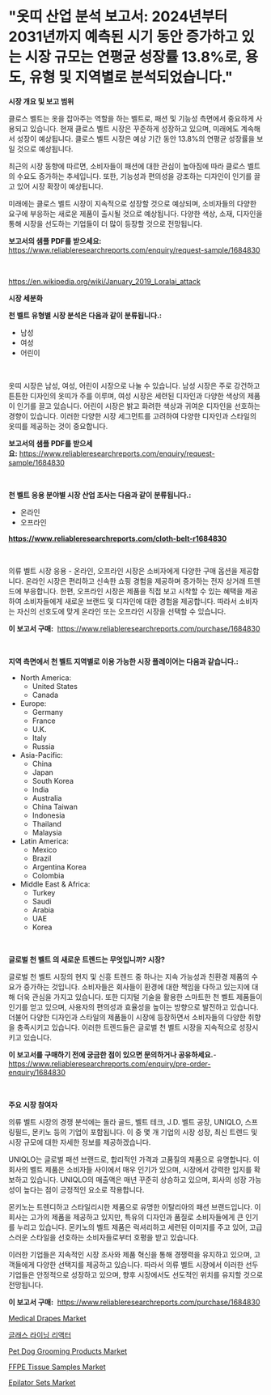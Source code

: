 <p><h1>"옷띠 산업 분석 보고서: 2024년부터 2031년까지 예측된 시기 동안 증가하고 있는 시장 규모는 연평균 성장률 13.8%로, 용도, 유형 및 지역별로 분석되었습니다."</h1></p><p><strong>시장 개요 및 보고 범위</strong></p>
<p><p>클로스 벨트는 옷을 잡아주는 역할을 하는 벨트로, 패션 및 기능성 측면에서 중요하게 사용되고 있습니다. 현재 클로스 벨트 시장은 꾸준하게 성장하고 있으며, 미래에도 계속해서 성장이 예상됩니다. 클로스 벨트 시장은 예상 기간 동안 13.8%의 연평균 성장률을 보일 것으로 예상됩니다. </p><p>최근의 시장 동향에 따르면, 소비자들이 패션에 대한 관심이 높아짐에 따라 클로스 벨트의 수요도 증가하는 추세입니다. 또한, 기능성과 편의성을 강조하는 디자인이 인기를 끌고 있어 시장 확장이 예상됩니다.</p><p>미래에는 클로스 벨트 시장이 지속적으로 성장할 것으로 예상되며, 소비자들의 다양한 요구에 부응하는 새로운 제품이 출시될 것으로 예상됩니다. 다양한 색상, 소재, 디자인을 통해 시장을 선도하는 기업들이 더 많이 등장할 것으로 전망됩니다.</p></p>
<p><strong>보고서의 샘플 PDF를 받으세요:</strong> <a href="https://www.reliableresearchreports.com/enquiry/request-sample/1684830">https://www.reliableresearchreports.com/enquiry/request-sample/1684830</a></p>
<p>&nbsp;</p>
<p><a href="https://en.wikipedia.org/wiki/January_2019_Loralai_attack">https://en.wikipedia.org/wiki/January_2019_Loralai_attack</a></p>
<p><strong>시장 세분화</strong></p>
<p><strong>천 벨트 유형별 시장 분석은 다음과 같이 분류됩니다.:</strong></p>
<p><ul><li>남성</li><li>여성</li><li>어린이</li></ul></p>
<p>&nbsp;</p>
<p><p>옷띠 시장은 남성, 여성, 어린이 시장으로 나눌 수 있습니다. 남성 시장은 주로 강건하고 튼튼한 디자인의 옷띠가 주를 이루며, 여성 시장은 세련된 디자인과 다양한 색상의 제품이 인기를 끌고 있습니다. 어린이 시장은 밝고 화려한 색상과 귀여운 디자인을 선호하는 경향이 있습니다. 이러한 다양한 시장 세그먼트를 고려하여 다양한 디자인과 스타일의 옷띠를 제공하는 것이 중요합니다.</p></p>
<p><strong>보고서의 샘플 PDF를 받으세요:</strong>&nbsp;<a href="https://www.reliableresearchreports.com/enquiry/request-sample/1684830">https://www.reliableresearchreports.com/enquiry/request-sample/1684830</a></p>
<p>&nbsp;</p>
<p><strong> 천 벨트 응용 분야별 시장 산업 조사는 다음과 같이 분류됩니다.:</strong></p>
<p><ul><li>온라인</li><li>오프라인</li></ul></p>
<p><strong><a href="https://www.reliableresearchreports.com/cloth-belt-r1684830">https://www.reliableresearchreports.com/cloth-belt-r1684830</a></strong></p>
<p>&nbsp;</p>
<p><p>의류 벨트 시장 응용 - 온라인, 오프라인 시장은 소비자에게 다양한 구매 옵션을 제공합니다. 온라인 시장은 편리하고 신속한 쇼핑 경험을 제공하며 증가하는 전자 상거래 트렌드에 부응합니다. 한편, 오프라인 시장은 제품을 직접 보고 시착할 수 있는 혜택을 제공하여 소비자들에게 새로운 브랜드 및 디자인에 대한 경험을 제공합니다. 따라서 소비자는 자신의 선호도에 맞게 온라인 또는 오프라인 시장을 선택할 수 있습니다.</p></p>
<p><strong>이 보고서 구매:</strong>&nbsp; <a href="https://www.reliableresearchreports.com/purchase/1684830">https://www.reliableresearchreports.com/purchase/1684830</a></p>
<p>&nbsp;</p>
<p><strong>지역 측면에서 천 벨트 지역별로 이용 가능한 시장 플레이어는 다음과 같습니다.:</strong></p>
<p><ul>
    <li>
        North America:
        <ul>
            <li>United States</li>
            <li>Canada</li>
        </ul>
    </li>
    <li>
        Europe:
        <ul>
            <li>Germany</li>
            <li>France</li>
            <li>U.K.</li>
            <li>Italy</li>
            <li>Russia</li>
        </ul>
    </li>
    <li>
        Asia-Pacific:
        <ul>
            <li>China</li>
            <li>Japan</li>
            <li>South Korea</li>
            <li>India</li>
            <li>Australia</li>
            <li>China Taiwan</li>
            <li>Indonesia</li>
            <li>Thailand</li>
            <li>Malaysia</li>
        </ul>
    </li>
    <li>
        Latin America:
        <ul>
            <li>Mexico</li>
            <li>Brazil</li>
            <li>Argentina Korea</li>
            <li>Colombia</li>
        </ul>
    </li>
    <li>
        Middle East & Africa:
        <ul>
            <li>Turkey</li>
            <li>Saudi</li>
            <li>Arabia</li>
            <li>UAE</li>
            <li>Korea</li>
        </ul>
    </li>
    </ul></p>
<p>&nbsp;</p>
<p><strong>글로벌 천 벨트 의 새로운 트렌드는 무엇입니까? 시장?</strong></p>
<p><p>글로벌 천 벨트 시장의 현지 및 신흥 트렌드 중 하나는 지속 가능성과 친환경 제품의 수요가 증가하는 것입니다. 소비자들은 회사들이 환경에 대한 책임을 다하고 있는지에 대해 더욱 관심을 가지고 있습니다. 또한 디지털 기술을 활용한 스마트한 천 벨트 제품들이 인기를 얻고 있으며, 사용자의 편의성과 효율성을 높이는 방향으로 발전하고 있습니다. 더불어 다양한 디자인과 스타일의 제품들이 시장에 등장하면서 소비자들의 다양한 취향을 충족시키고 있습니다. 이러한 트렌드들은 글로벌 천 벨트 시장을 지속적으로 성장시키고 있습니다.</p></p>
<p><strong>이 보고서를 구매하기 전에 궁금한 점이 있으면 문의하거나 공유하세요.</strong>- <a href="https://www.reliableresearchreports.com/enquiry/pre-order-enquiry/1684830">https://www.reliableresearchreports.com/enquiry/pre-order-enquiry/1684830</a></p>
<p>&nbsp;</p>
<p><strong>주요 시장 참여자</strong></p>
<p><p>의류 벨트 시장의 경쟁 분석에는 돌라 골드, 벨트 테크, J.D. 벨트 공장, UNIQLO, 스프링필드, 몬키노 등의 기업이 포함됩니다. 이 중 몇 개 기업의 시장 성장, 최신 트렌드 및 시장 규모에 대한 자세한 정보를 제공하겠습니다.</p><p>UNIQLO는 글로벌 패션 브랜드로, 합리적인 가격과 고품질의 제품으로 유명합니다. 이 회사의 벨트 제품은 소비자들 사이에서 매우 인기가 있으며, 시장에서 강력한 입지를 확보하고 있습니다. UNIQLO의 매출액은 매년 꾸준히 상승하고 있으며, 회사의 성장 가능성이 높다는 점이 긍정적인 요소로 작용합니다.</p><p>몬키노는 트렌디하고 스타일리시한 제품으로 유명한 이탈리아의 패션 브랜드입니다. 이 회사는 고가의 제품을 제공하고 있지만, 특유의 디자인과 품질로 소비자들에게 큰 인기를 누리고 있습니다. 몬키노의 벨트 제품은 럭셔리하고 세련된 이미지를 주고 있어, 고급스러운 스타일을 선호하는 소비자들로부터 호평을 받고 있습니다.</p><p>이러한 기업들은 지속적인 시장 조사와 제품 혁신을 통해 경쟁력을 유지하고 있으며, 고객들에게 다양한 선택지를 제공하고 있습니다. 따라서 의류 벨트 시장에서 이러한 선두 기업들은 안정적으로 성장하고 있으며, 향후 시장에서도 선도적인 위치를 유지할 것으로 전망됩니다.</p></p>
<p><strong>이 보고서 구매:</strong>&nbsp;&nbsp;<a href="https://www.reliableresearchreports.com/purchase/1684830">https://www.reliableresearchreports.com/purchase/1684830</a></p>
<p><p><a href="https://www.linkedin.com/pulse/global-medical-drapes-market-size-expected-experience-xslge?trackingId=hRht9yxEJx2Ww8s6vgN%2Frg%3D%3D">Medical Drapes Market</a></p><p><a href="https://github.com/giancarlo642004/Market-Research-Report-List-2/blob/main/581235333737.md">글래스 라이닝 리액터</a></p><p><a href="https://medium.com/@soloncarter54/pet-dog-grooming-products-market-global-market-share-and-ranking-overall-sales-and-demand-a6ac88d0c4b7">Pet Dog Grooming Products Market</a></p><p><a href="https://www.linkedin.com/pulse/market-forecast-global-ffpe-tissue-samples-trends-impact-xbvte?trackingId=rblaGsvQs%2FCjsa1AEXIO7w%3D%3D">FFPE Tissue Samples Market</a></p><p><a href="https://medium.com/@felipestehr/global-epilator-sets-market-is-projected-to-grow-at-a-cagr-of-12-4-066c2b5bf5f3">Epilator Sets Market</a></p></p>